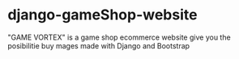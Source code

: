 # django-gameShop-website
"GAME VORTEX" is a game shop ecommerce website give you the posibilitie buy mages made with Django and Bootstrap
